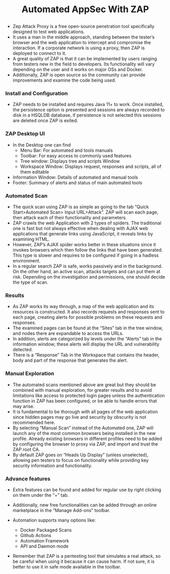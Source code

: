 # <p align="center"> Automated AppSec With ZAP

* Zep Attack Proxy is a free open-source penetration tool specifically designed to test web applications.
* It uses a man in the middle approach, standing between the tester’s browser and the web application to intercept and compromise the interaction. If a corporate network is using a proxy, then ZAP is deployed to connect to it. 
* A great quality of ZAP is that it can be implemented by users ranging from testers new in the field to developers. Its functionality will vary depending on the user and it works on major OSs and Docker.
* Additionally, ZAP is open source so the community can provide improvements and examine the code being used. 

### Install and Configuration
* ZAP needs to be installed and requires Java 11+ to work. Once installed, the persistence option is presented and sessions are always recorded to disk in a HSQLDB database, if persistence is not selected this sessions are deleted once ZAP is exited.

### ZAP Desktop UI
* In the Desktop one can find 
	* Menu Bar: For automated and tools manuals
	* Toolbar: For easy access to commonly used features
	* Tree window: Displays tree and scripts Window
	* Workspace Window: Displays request, responses and scripts, all of them editable
* Information Window: Details of automated and manual tools
* Footer: Summary of alerts and status of main automated tools
### Automated Scan
* The quick scan using ZAP is as simple as going to the tab “Quick Start>Automated Scan> Input URL>Attack”. ZAP will scan each page, then attack each of their functionality and parameters. 
* ZAP crawls the web Application with 2 types of spiders. The traditional one is fast but not always effective when dealing with AJAX web applications that generate links using JavaScript, it reveals links by examining HTML. 
* However, ZAP’s AJAX spider works better in these situations since it invokes  browsers which then follow the links that have been generated. This type is slower and requires to be configured if going in a hadless environment.
* In a regular search ZAP is safe, works passively and in the background. On the other hand, an active scan, attacks targets and can put them at risk. Depending on the investigation and permissions, one should decide the type of scan.

### Results
* As ZAP works its way through, a map of the web application and its resources is constructed. It also records requests and responses sent to each page, creating alerts for possible problems on these requests and responses.
* The examined pages can be found at the “Sites” tab in the tree window, and nodes there are expandable to access the URLs.
* In addition, alerts are categorized by levels under the “Alerts” tab in the information window; these alerts will display the URL and vulnerability detected. 
* There is a “Response” Tab in the Workspace that contains the header, body and part of the response that generates the alert.

### Manual Exploration
* The automated scans mentioned above are great but they should be combined with manual exploration, for greater results and to avoid limitations like access to protected login pages unless the authentication function in ZAP has been configured, or be able to handle errors that may arise.
*  It is fundamental to be thorough with all pages of the web application since hidden pages may go live and security by obscurity is not recommended here.
* By selecting “Manual Scan” instead of the Automated one, ZAP will launch any of the most common browsers being installed in the new profile. Already existing browsers in different profiles need to be added by configuring the browser to proxy via ZAP, and import and trust the ZAP root CA. 
* By default ZAP goes on “Heads Up Display” (unless unselected), allowing pen testers to focus on functionality while providing key security information and functionality.

### Advance features
* Extra features can be found and added for regular use by right clicking on them under the “+” tab.
*  Additionally, new free functionalities can be added through an online marketplace in the “Manage Add-ons” toolbar.
* Automation supports many options like:
	* Docker Packaged Scans
	* Github Actions
	* Automation Framework
	* API and Daemon mode

* Remember that ZAP is a pentesting tool that simulates a real attack, so be careful when using it because it can cause harm. If not sure, it is better to use it in safe mode available in the toolbar.
